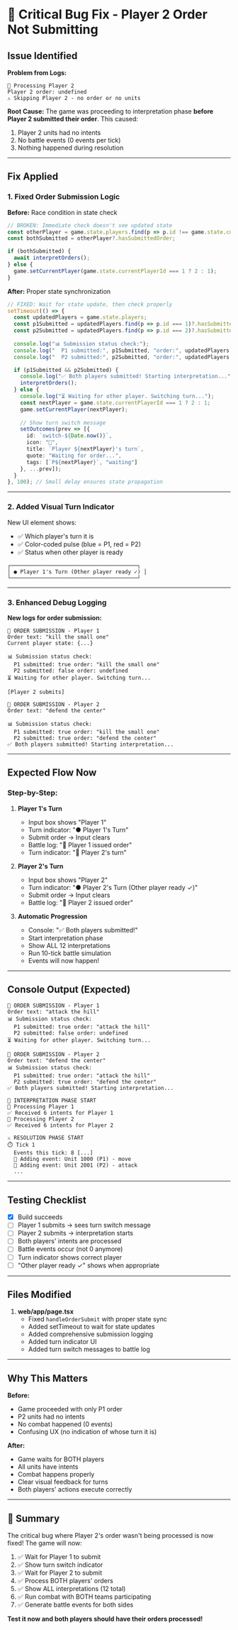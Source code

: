 # 🐛 Critical Bug Fix - Player 2 Order Not Submitting

## Issue Identified

**Problem from Logs:**
```
📝 Processing Player 2
Player 2 order: undefined
⚠️ Skipping Player 2 - no order or no units
```

**Root Cause:**
The game was proceeding to interpretation phase **before Player 2 submitted their order**. This caused:
1. Player 2 units had no intents
2. No battle events (0 events per tick)
3. Nothing happened during resolution

---

## Fix Applied

### 1. **Fixed Order Submission Logic**

**Before:** Race condition in state check
```typescript
// BROKEN: Immediate check doesn't see updated state
const otherPlayer = game.state.players.find(p => p.id !== game.state.currentPlayerId);
const bothSubmitted = otherPlayer?.hasSubmittedOrder;

if (bothSubmitted) {
  await interpretOrders();
} else {
  game.setCurrentPlayer(game.state.currentPlayerId === 1 ? 2 : 1);
}
```

**After:** Proper state synchronization
```typescript
// FIXED: Wait for state update, then check properly
setTimeout(() => {
  const updatedPlayers = game.state.players;
  const p1Submitted = updatedPlayers.find(p => p.id === 1)?.hasSubmittedOrder;
  const p2Submitted = updatedPlayers.find(p => p.id === 2)?.hasSubmittedOrder;
  
  console.log("📊 Submission status check:");
  console.log("  P1 submitted:", p1Submitted, "order:", updatedPlayers.find(p => p.id === 1)?.currentOrder);
  console.log("  P2 submitted:", p2Submitted, "order:", updatedPlayers.find(p => p.id === 2)?.currentOrder);

  if (p1Submitted && p2Submitted) {
    console.log("✅ Both players submitted! Starting interpretation...");
    interpretOrders();
  } else {
    console.log("⏳ Waiting for other player. Switching turn...");
    const nextPlayer = game.state.currentPlayerId === 1 ? 2 : 1;
    game.setCurrentPlayer(nextPlayer);
    
    // Show turn switch message
    setOutcomes(prev => [{
      id: `switch-${Date.now()}`,
      icon: "🔄",
      title: `Player ${nextPlayer}'s turn`,
      quote: "Waiting for order...",
      tags: [`P${nextPlayer}`, "waiting"]
    }, ...prev]);
  }
}, 100); // Small delay ensures state propagation
```

---

### 2. **Added Visual Turn Indicator**

New UI element shows:
- ✅ Which player's turn it is
- ✅ Color-coded pulse (blue = P1, red = P2)
- ✅ Status when other player is ready

```
┌────────────────────────────────────────┐
│ ● Player 1's Turn (Other player ready ✓) │
└────────────────────────────────────────┘
```

---

### 3. **Enhanced Debug Logging**

**New logs for order submission:**
```
📝 ORDER SUBMISSION - Player 1
Order text: "kill the small one"
Current player state: {...}

📊 Submission status check:
  P1 submitted: true order: "kill the small one"
  P2 submitted: false order: undefined
⏳ Waiting for other player. Switching turn...

[Player 2 submits]

📝 ORDER SUBMISSION - Player 2
Order text: "defend the center"

📊 Submission status check:
  P1 submitted: true order: "kill the small one"
  P2 submitted: true order: "defend the center"
✅ Both players submitted! Starting interpretation...
```

---

## Expected Flow Now

### Step-by-Step:

1. **Player 1's Turn**
   - Input box shows "Player 1"
   - Turn indicator: "● Player 1's Turn"
   - Submit order → Input clears
   - Battle log: "📜 Player 1 issued order"
   - Turn indicator: "🔄 Player 2's turn"

2. **Player 2's Turn**
   - Input box shows "Player 2"
   - Turn indicator: "● Player 2's Turn (Other player ready ✓)"
   - Submit order → Input clears
   - Battle log: "📜 Player 2 issued order"

3. **Automatic Progression**
   - Console: "✅ Both players submitted!"
   - Start interpretation phase
   - Show ALL 12 interpretations
   - Run 10-tick battle simulation
   - Events will now happen!

---

## Console Output (Expected)

```
📝 ORDER SUBMISSION - Player 1
Order text: "attack the hill"
📊 Submission status check:
  P1 submitted: true order: "attack the hill"
  P2 submitted: false order: undefined
⏳ Waiting for other player. Switching turn...

📝 ORDER SUBMISSION - Player 2
Order text: "defend the center"
📊 Submission status check:
  P1 submitted: true order: "attack the hill"
  P2 submitted: true order: "defend the center"
✅ Both players submitted! Starting interpretation...

🎯 INTERPRETATION PHASE START
📝 Processing Player 1
✅ Received 6 intents for Player 1
📝 Processing Player 2
✅ Received 6 intents for Player 2

⚔️ RESOLUTION PHASE START
⏱️ Tick 1
  Events this tick: 8 [...]
  📢 Adding event: Unit 1000 (P1) - move
  📢 Adding event: Unit 2001 (P2) - attack
  ...
```

---

## Testing Checklist

- [x] Build succeeds
- [ ] Player 1 submits → sees turn switch message
- [ ] Player 2 submits → interpretation starts
- [ ] Both players' intents are processed
- [ ] Battle events occur (not 0 anymore)
- [ ] Turn indicator shows correct player
- [ ] "Other player ready ✓" shows when appropriate

---

## Files Modified

1. **web/app/page.tsx**
   - Fixed `handleOrderSubmit` with proper state sync
   - Added setTimeout to wait for state updates
   - Added comprehensive submission logging
   - Added turn indicator UI
   - Added turn switch messages to battle log

---

## Why This Matters

**Before:**
- Game proceeded with only P1 order
- P2 units had no intents
- No combat happened (0 events)
- Confusing UX (no indication of whose turn it is)

**After:**
- Game waits for BOTH players
- All units have intents
- Combat happens properly
- Clear visual feedback for turns
- Both players' actions execute correctly

---

## 🎉 Summary

The critical bug where Player 2's order wasn't being processed is now fixed! The game will now:

1. ✅ Wait for Player 1 to submit
2. ✅ Show turn switch indicator
3. ✅ Wait for Player 2 to submit
4. ✅ Process BOTH players' orders
5. ✅ Show ALL interpretations (12 total)
6. ✅ Run combat with BOTH teams participating
7. ✅ Generate battle events for both sides

**Test it now and both players should have their orders processed!**

